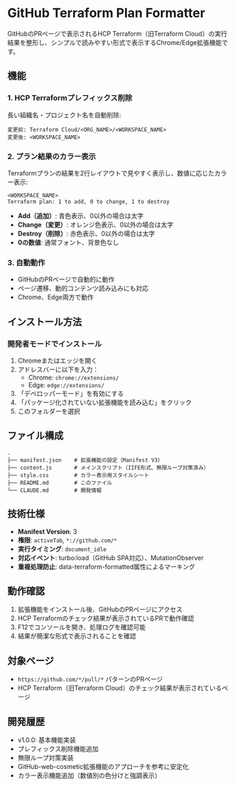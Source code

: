 # GitHub Terraform Plan Formatter

GitHubのPRページで表示されるHCP Terraform（旧Terraform Cloud）の実行結果を整形し、シンプルで読みやすい形式で表示するChrome/Edge拡張機能です。

## 機能

### 1. HCP Terraformプレフィックス削除
長い組織名・プロジェクト名を自動削除:
```
変更前: Terraform Cloud/<ORG_NAME>/<WORKSPACE_NAME>
変更後: <WORKSPACE_NAME>
```

### 2. プラン結果のカラー表示
Terraformプランの結果を2行レイアウトで見やすく表示し、数値に応じたカラー表示:

```
<WORKSPACE_NAME>
Terraform plan: 1 to add, 0 to change, 1 to destroy
```

- **Add（追加）**: 青色表示、0以外の場合は太字
- **Change（変更）**: オレンジ色表示、0以外の場合は太字  
- **Destroy（削除）**: 赤色表示、0以外の場合は太字
- **0の数値**: 通常フォント、背景色なし

### 3. 自動動作
- GitHubのPRページで自動的に動作
- ページ遷移、動的コンテンツ読み込みにも対応
- Chrome、Edge両方で動作

## インストール方法

### 開発者モードでインストール

1. Chromeまたはエッジを開く
2. アドレスバーに以下を入力：
   - Chrome: `chrome://extensions/`
   - Edge: `edge://extensions/`
3. 「デベロッパーモード」を有効にする
4. 「パッケージ化されていない拡張機能を読み込む」をクリック
5. このフォルダーを選択

## ファイル構成

```
.
├── manifest.json    # 拡張機能の設定（Manifest V3）
├── content.js       # メインスクリプト（IIFE形式、無限ループ対策済み）
├── style.css        # カラー表示用スタイルシート
├── README.md        # このファイル
└── CLAUDE.md        # 開発情報
```

## 技術仕様

- **Manifest Version**: 3
- **権限**: `activeTab`, `*://github.com/*`
- **実行タイミング**: `document_idle`
- **対応イベント**: turbo:load（GitHub SPA対応）、MutationObserver
- **重複処理防止**: data-terraform-formatted属性によるマーキング

## 動作確認

1. 拡張機能をインストール後、GitHubのPRページにアクセス
2. HCP Terraformのチェック結果が表示されているPRで動作確認
3. F12でコンソールを開き、処理ログを確認可能
4. 結果が簡潔な形式で表示されることを確認

## 対象ページ

- `https://github.com/*/pull/*` パターンのPRページ
- HCP Terraform（旧Terraform Cloud）のチェック結果が表示されているページ

## 開発履歴

- v1.0.0: 基本機能実装
- プレフィックス削除機能追加
- 無限ループ対策実装
- GitHub-web-cosmetic拡張機能のアプローチを参考に安定化
- カラー表示機能追加（数値別の色分けと強調表示）